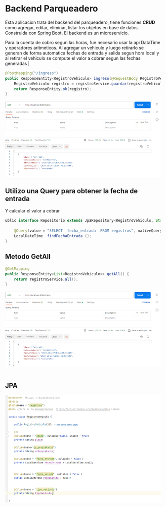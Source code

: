 # Backend Parqueadero

Esta aplicacion trata del backend del parqueadero, tiene funciones **CRUD**  como agregar, editar, eliminar, listar los objetos en base de datos.
Construida con Spring Boot. El backend es un microservicio.

Para la cuenta de cobro segun las horas, fue necesario usar la api
DataTime y operadores aritmeticos.
Al agregar un vehiculo y luego retirarlo se generan de
forma automatica fechas de entrada y salida segun hora local
y al retirar el vehiculo se compute el valor a cobrar segun las
fechas generadas |

```java
@PostMapping("/ingreso")
public ResponseEntity<RegistroVehiculo> ingreso(@RequestBody RegistroVehiculo registroVehiculo) {
    RegistroVehiculo registro = registroService.guardar(registroVehiculo);
    return ResponseEntity.ok(registro);
}
```

![Post](Docs/get.png)

## Utilizo una Query para obtener la fecha de entrada
Y calcular el valor a cobrar

```java
ublic interface Repositorio extends JpaRepository<RegistroVehiculo, String> {

    @Query(value = "SELECT  fecha_entrada  FROM registros", nativeQuery = true)
    LocalDateTime  findFechaEntrada ();
}
```

## Metodo GetAll

```java
@GetMapping
public ResponseEntity<List<RegistroVehiculo>> getAll() {
    return registroService.all();
}
```

![Get](Docs/get.png)

```java

```
## JPA
![JPA](Docs/jpa.png)